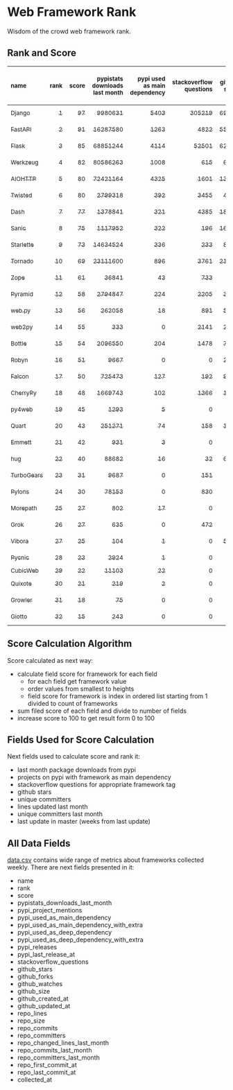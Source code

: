 # Web Framework Rank
Wisdom of the crowd web framework rank.

## Rank and Score
<sub>name</sub> | <sub>rank</sub> | <sub>score</sub> | <sub>pypistats downloads last month</sub> | <sub>pypi used as main dependency</sub> | <sub>stackoverflow questions</sub> | <sub>github stars</sub> | <sub>repo unique committers</sub> | <sub>repo changed lines last month</sub> | <sub>repo unique committers last month</sub> | <sub>repo last commit</sub>
:--- | ---: | ---: | ---: | ---: | ---: | ---: | ---: | ---: | ---: | ---:
[<sub>Django</sub>](https://github.com/django/django "first commit: 2005-07-13") | [<sub>1</sub>](# "  +0 last week") | [<sub>97</sub>](# "  +1 last week") | [<sub>9980631</sub>](# "  #7 in pypistats downloads last month +0.71% last week") | [<sub>5403</sub>](# "  #1 in pypi used as main dependency +0.19% last week") | [<sub>305219</sub>](# "  #1 in stackoverflow questions +0.06% last week") | [<sub>69491</sub>](# "  #1 in github stars +0.18% last week") | [<sub>2864</sub>](# "  #1 in repo unique committers +0.17% last week") | [<sub>14490</sub>](# "▲ #3 in repo changed lines last month -2.92% last week") | [<sub>30</sub>](# "  #1 in repo unique committers last month -9.09% last week") | [<sub>2023-03-25</sub>](# "  #1 in repo last commit 1 week ago")
[<sub>FastAPI</sub>](https://github.com/tiangolo/fastapi "first commit: 2018-12-05; uses: Starlette") | [<sub>2</sub>](# "  +0 last week") | [<sub>91</sub>](# "  -1 last week") | [<sub>16287580</sub>](# "  #5 in pypistats downloads last month +2.71% last week") | [<sub>1263</sub>](# "  #4 in pypi used as main dependency +1.04% last week") | [<sub>4822</sub>](# "  #3 in stackoverflow questions +0.77% last week") | [<sub>55878</sub>](# "  #3 in github stars +0.5% last week") | [<sub>440</sub>](# "  #6 in repo unique committers +0.0% last week") | [<sub>31176</sub>](# "▲ #2 in repo changed lines last month -0.13% last week") | [<sub>18</sub>](# "  #2 in repo unique committers last month +0.0% last week") | [<sub>2023-03-18</sub>](# "▼ #2 in repo last commit 2 weeks ago")
[<sub>Flask</sub>](https://github.com/pallets/flask "first commit: 2010-04-06; uses: Werkzeug") | [<sub>3</sub>](# "  +0 last week") | [<sub>85</sub>](# "  -5 last week") | [<sub>68851244</sub>](# "  #3 in pypistats downloads last month +0.42% last week") | [<sub>4114</sub>](# "  #3 in pypi used as main dependency +0.49% last week") | [<sub>52501</sub>](# "  #2 in stackoverflow questions +0.11% last week") | [<sub>62329</sub>](# "  #2 in github stars +0.14% last week") | [<sub>825</sub>](# "  #2 in repo unique committers +0.0% last week") | [<sub>208</sub>](# "▼ #12 in repo changed lines last month -92.04% last week") | [<sub>4</sub>](# "▼ #10 in repo unique committers last month -20.0% last week") | [<sub>2023-03-11</sub>](# "▼ #11 in repo last commit 3 weeks ago")
[<sub>Werkzeug</sub>](https://github.com/pallets/werkzeug "first commit: 2007-05-04; used by: Flask and Quart") | [<sub>4</sub>](# "  +0 last week") | [<sub>82</sub>](# "  -1 last week") | [<sub>80586263</sub>](# "  #1 in pypistats downloads last month +0.43% last week") | [<sub>1008</sub>](# "  #5 in pypi used as main dependency +0.0% last week") | [<sub>615</sub>](# "  #15 in stackoverflow questions +0.16% last week") | [<sub>6316</sub>](# "  #12 in github stars +0.08% last week") | [<sub>479</sub>](# "  #4 in repo unique committers +0.0% last week") | [<sub>7044</sub>](# "▲ #4 in repo changed lines last month -11.67% last week") | [<sub>5</sub>](# "  #6 in repo unique committers last month -16.67% last week") | [<sub>2023-03-18</sub>](# "▼ #2 in repo last commit 2 weeks ago")
[<sub>AIOHTTP</sub>](https://github.com/aio-libs/aiohttp "first commit: 2013-10-01") | [<sub>5</sub>](# "  +0 last week") | [<sub>80</sub>](# "  -3 last week") | [<sub>72421164</sub>](# "  #2 in pypistats downloads last month +2.58% last week") | [<sub>4325</sub>](# "  #2 in pypi used as main dependency +0.72% last week") | [<sub>1601</sub>](# "  #9 in stackoverflow questions +0.25% last week") | [<sub>13394</sub>](# "  #7 in github stars +0.2% last week") | [<sub>694</sub>](# "  #3 in repo unique committers +0.0% last week") | [<sub>555</sub>](# "  #10 in repo changed lines last month -1.77% last week") | [<sub>3</sub>](# "▼ #12 in repo unique committers last month +0.0% last week") | [<sub>2023-03-17</sub>](# "▼ #11 in repo last commit 2 weeks ago")
[<sub>Twisted</sub>](https://github.com/twisted/twisted "first commit: 2001-07-09") | [<sub>6</sub>](# "▲ +1 last week") | [<sub>80</sub>](# "▲ +1 last week") | [<sub>2799318</sub>](# "  #8 in pypistats downloads last month -0.55% last week") | [<sub>392</sub>](# "  #7 in pypi used as main dependency +0.26% last week") | [<sub>3455</sub>](# "  #6 in stackoverflow questions +0.03% last week") | [<sub>4993</sub>](# "  #15 in github stars +0.32% last week") | [<sub>295</sub>](# "  #9 in repo unique committers +0.0% last week") | [<sub>55605</sub>](# "▲ #1 in repo changed lines last month +0.02% last week") | [<sub>5</sub>](# "  #6 in repo unique committers last month -16.67% last week") | [<sub>2023-03-21</sub>](# "▲ #2 in repo last commit 1 week ago")
[<sub>Dash</sub>](https://github.com/plotly/dash "first commit: 2015-04-10") | [<sub>7</sub>](# "▼ -1 last week") | [<sub>77</sub>](# "▼ -3 last week") | [<sub>1378841</sub>](# "  #12 in pypistats downloads last month +4.82% last week") | [<sub>321</sub>](# "  #10 in pypi used as main dependency +0.63% last week") | [<sub>4385</sub>](# "  #4 in stackoverflow questions +0.41% last week") | [<sub>18361</sub>](# "  #5 in github stars +0.29% last week") | [<sub>161</sub>](# "  #15 in repo unique committers +0.0% last week") | [<sub>4903</sub>](# "▼ #5 in repo changed lines last month -96.64% last week") | [<sub>9</sub>](# "▲ #3 in repo unique committers last month +0.0% last week") | [<sub>2023-03-17</sub>](# "▼ #11 in repo last commit 2 weeks ago")
[<sub>Sanic</sub>](https://github.com/sanic-org/sanic "first commit: 2016-05-26") | [<sub>8</sub>](# "▲ +2 last week") | [<sub>75</sub>](# "▲ +3 last week") | [<sub>1117952</sub>](# "  #13 in pypistats downloads last month +3.49% last week") | [<sub>322</sub>](# "  #9 in pypi used as main dependency +0.62% last week") | [<sub>196</sub>](# "  #18 in stackoverflow questions +0.0% last week") | [<sub>16940</sub>](# "  #6 in github stars +0.06% last week") | [<sub>364</sub>](# "  #7 in repo unique committers +0.28% last week") | [<sub>4241</sub>](# "▲ #6 in repo changed lines last month +104.39% last week") | [<sub>5</sub>](# "▲ #6 in repo unique committers last month +66.67% last week") | [<sub>2023-03-21</sub>](# "▲ #2 in repo last commit 1 week ago")
[<sub>Starlette</sub>](https://github.com/encode/starlette "first commit: 2018-06-25; used by: FastAPI") | [<sub>9</sub>](# "  +0 last week") | [<sub>73</sub>](# "  -1 last week") | [<sub>14634524</sub>](# "  #6 in pypistats downloads last month +1.67% last week") | [<sub>336</sub>](# "  #8 in pypi used as main dependency +0.0% last week") | [<sub>233</sub>](# "  #17 in stackoverflow questions +0.0% last week") | [<sub>8027</sub>](# "  #9 in github stars +0.31% last week") | [<sub>237</sub>](# "  #11 in repo unique committers +0.0% last week") | [<sub>910</sub>](# "  #9 in repo changed lines last month -0.87% last week") | [<sub>6</sub>](# "  #5 in repo unique committers last month -25.0% last week") | [<sub>2023-03-17</sub>](# "▼ #11 in repo last commit 2 weeks ago")
[<sub>Tornado</sub>](https://github.com/tornadoweb/tornado "first commit: 2009-09-09") | [<sub>10</sub>](# "▼ -2 last week") | [<sub>69</sub>](# "▼ -8 last week") | [<sub>23111600</sub>](# "  #4 in pypistats downloads last month -0.98% last week") | [<sub>896</sub>](# "  #6 in pypi used as main dependency +0.11% last week") | [<sub>3761</sub>](# "  #5 in stackoverflow questions -0.03% last week") | [<sub>21032</sub>](# "  #4 in github stars +0.02% last week") | [<sub>448</sub>](# "  #5 in repo unique committers +0.0% last week") | [<sub>0</sub>](# "▼ #16 in repo changed lines last month -100.0% last week") | [<sub>0</sub>](# "▼ #16 in repo unique committers last month -100.0% last week") | [<sub>2023-02-21</sub>](# "  #16 in repo last commit 5 weeks ago")
[<sub>Zope</sub>](https://github.com/zopefoundation/Zope "first commit: 1996-06-17") | [<sub>11</sub>](# "  +0 last week") | [<sub>61</sub>](# "  +3 last week") | [<sub>36841</sub>](# "  #19 in pypistats downloads last month +0.96% last week") | [<sub>43</sub>](# "  #16 in pypi used as main dependency +0.0% last week") | [<sub>733</sub>](# "  #14 in stackoverflow questions +0.0% last week") | [<sub>321</sub>](# "  #25 in github stars +0.63% last week") | [<sub>175</sub>](# "  #14 in repo unique committers +0.57% last week") | [<sub>2455</sub>](# "▲ #7 in repo changed lines last month +874.21% last week") | [<sub>5</sub>](# "▲ #6 in repo unique committers last month +25.0% last week") | [<sub>2023-03-22</sub>](# "▲ #2 in repo last commit 1 week ago")
[<sub>Pyramid</sub>](https://github.com/Pylons/pyramid "first commit: 2008-07-04; used by: CubicWeb") | [<sub>12</sub>](# "  +0 last week") | [<sub>58</sub>](# "  +1 last week") | [<sub>2794847</sub>](# "  #9 in pypistats downloads last month +4.67% last week") | [<sub>224</sub>](# "  #11 in pypi used as main dependency +0.0% last week") | [<sub>2205</sub>](# "  #7 in stackoverflow questions +0.0% last week") | [<sub>3770</sub>](# "  #16 in github stars +0.13% last week") | [<sub>362</sub>](# "  #8 in repo unique committers +0.0% last week") | [<sub>0</sub>](# "▲ #16 in repo changed lines last month +100% last week") | [<sub>0</sub>](# "▲ #16 in repo unique committers last month +100% last week") | [<sub>2023-02-16</sub>](# "  #17 in repo last commit 6 weeks ago")
[<sub>web.py</sub>](https://github.com/webpy/webpy "first commit: 1970-01-01") | [<sub>13</sub>](# "  +0 last week") | [<sub>56</sub>](# "  +0 last week") | [<sub>262058</sub>](# "▲ #15 in pypistats downloads last month +5.65% last week") | [<sub>18</sub>](# "  #18 in pypi used as main dependency +0.0% last week") | [<sub>891</sub>](# "  #12 in stackoverflow questions +0.11% last week") | [<sub>5788</sub>](# "  #13 in github stars +0.1% last week") | [<sub>94</sub>](# "  #18 in repo unique committers +0.0% last week") | [<sub>108</sub>](# "  #15 in repo changed lines last month +0.0% last week") | [<sub>1</sub>](# "  #14 in repo unique committers last month +0.0% last week") | [<sub>2023-03-02</sub>](# "▼ #15 in repo last commit 4 weeks ago")
[<sub>web2py</sub>](https://github.com/web2py/web2py "first commit: 2011-11-23") | [<sub>14</sub>](# "▲ +1 last week") | [<sub>55</sub>](# "▲ +4 last week") | [<sub>333</sub>](# "  #28 in pypistats downloads last month +5.38% last week") | [<sub>0</sub>](# "  #26 in pypi used as main dependency +100% last week") | [<sub>2141</sub>](# "  #8 in stackoverflow questions +0.05% last week") | [<sub>2033</sub>](# "  #18 in github stars +0.0% last week") | [<sub>271</sub>](# "  #10 in repo unique committers +0.0% last week") | [<sub>193</sub>](# "▲ #13 in repo changed lines last month +66.38% last week") | [<sub>4</sub>](# "  #10 in repo unique committers last month +33.33% last week") | [<sub>2023-03-23</sub>](# "▲ #2 in repo last commit 1 week ago")
[<sub>Bottle</sub>](https://github.com/bottlepy/bottle "first commit: 2009-06-30") | [<sub>15</sub>](# "▼ -1 last week") | [<sub>54</sub>](# "▼ +0 last week") | [<sub>2096550</sub>](# "  #10 in pypistats downloads last month +2.27% last week") | [<sub>204</sub>](# "  #12 in pypi used as main dependency +2.0% last week") | [<sub>1478</sub>](# "  #10 in stackoverflow questions +0.0% last week") | [<sub>7931</sub>](# "  #10 in github stars +0.05% last week") | [<sub>231</sub>](# "  #12 in repo unique committers +0.0% last week") | [<sub>0</sub>](# "▲ #16 in repo changed lines last month +100% last week") | [<sub>0</sub>](# "▲ #16 in repo unique committers last month +100% last week") | [<sub>2022-09-05</sub>](# "  #23 in repo last commit 29 weeks ago")
[<sub>Robyn</sub>](https://github.com/sansyrox/robyn "first commit: 2021-05-22") | [<sub>16</sub>](# "▲ +1 last week") | [<sub>51</sub>](# "▲ +1 last week") | [<sub>9667</sub>](# "  #22 in pypistats downloads last month +23.41% last week") | [<sub>0</sub>](# "  #26 in pypi used as main dependency +100% last week") | [<sub>0</sub>](# "  #23 in stackoverflow questions +100% last week") | [<sub>2523</sub>](# "  #17 in github stars +0.56% last week") | [<sub>45</sub>](# "  #21 in repo unique committers +2.27% last week") | [<sub>1903</sub>](# "  #8 in repo changed lines last month +7.82% last week") | [<sub>9</sub>](# "  #3 in repo unique committers last month -18.18% last week") | [<sub>2023-03-24</sub>](# "▲ #2 in repo last commit 1 week ago")
[<sub>Falcon</sub>](https://github.com/falconry/falcon "first commit: 2012-12-06; used by: hug") | [<sub>17</sub>](# "▼ -1 last week") | [<sub>50</sub>](# "▼ +0 last week") | [<sub>725473</sub>](# "  #14 in pypistats downloads last month -2.29% last week") | [<sub>127</sub>](# "  #13 in pypi used as main dependency +0.0% last week") | [<sub>192</sub>](# "  #19 in stackoverflow questions +0.0% last week") | [<sub>9034</sub>](# "  #8 in github stars +0.0% last week") | [<sub>203</sub>](# "  #13 in repo unique committers +0.0% last week") | [<sub>0</sub>](# "▲ #16 in repo changed lines last month +100% last week") | [<sub>0</sub>](# "▲ #16 in repo unique committers last month +100% last week") | [<sub>2023-01-18</sub>](# "  #20 in repo last commit 10 weeks ago")
[<sub>CherryPy</sub>](https://github.com/cherrypy/cherrypy "first commit: 2004-11-20") | [<sub>18</sub>](# "  +0 last week") | [<sub>48</sub>](# "  +0 last week") | [<sub>1669743</sub>](# "  #11 in pypistats downloads last month -2.78% last week") | [<sub>102</sub>](# "  #14 in pypi used as main dependency +0.0% last week") | [<sub>1366</sub>](# "  #11 in stackoverflow questions +0.07% last week") | [<sub>1660</sub>](# "  #20 in github stars +0.06% last week") | [<sub>145</sub>](# "  #16 in repo unique committers +0.0% last week") | [<sub>0</sub>](# "▲ #16 in repo changed lines last month +100% last week") | [<sub>0</sub>](# "▲ #16 in repo unique committers last month +100% last week") | [<sub>2023-01-09</sub>](# "  #21 in repo last commit 11 weeks ago")
[<sub>py4web</sub>](https://github.com/web2py/py4web "first commit: 2019-03-25") | [<sub>19</sub>](# "  +0 last week") | [<sub>45</sub>](# "  +2 last week") | [<sub>1293</sub>](# "  #24 in pypistats downloads last month +6.86% last week") | [<sub>5</sub>](# "  #21 in pypi used as main dependency +0.0% last week") | [<sub>0</sub>](# "  #23 in stackoverflow questions +100% last week") | [<sub>193</sub>](# "  #27 in github stars +0.0% last week") | [<sub>65</sub>](# "  #20 in repo unique committers +0.0% last week") | [<sub>243</sub>](# "▲ #11 in repo changed lines last month +20.9% last week") | [<sub>3</sub>](# "▲ #12 in repo unique committers last month +50.0% last week") | [<sub>2023-03-21</sub>](# "▲ #2 in repo last commit 1 week ago")
[<sub>Quart</sub>](https://github.com/pallets/quart "first commit: 2017-05-14; uses: Werkzeug") | [<sub>20</sub>](# "  +0 last week") | [<sub>43</sub>](# "  +0 last week") | [<sub>251271</sub>](# "▼ #16 in pypistats downloads last month -1.51% last week") | [<sub>74</sub>](# "  #15 in pypi used as main dependency +0.0% last week") | [<sub>158</sub>](# "  #20 in stackoverflow questions +0.0% last week") | [<sub>1697</sub>](# "  #19 in github stars +1.74% last week") | [<sub>87</sub>](# "  #19 in repo unique committers +0.0% last week") | [<sub>0</sub>](# "▲ #16 in repo changed lines last month +100% last week") | [<sub>0</sub>](# "▲ #16 in repo unique committers last month +100% last week") | [<sub>2023-02-12</sub>](# "  #17 in repo last commit 6 weeks ago")
[<sub>Emmett</sub>](https://github.com/emmett-framework/emmett "first commit: 2014-10-22") | [<sub>21</sub>](# "  +0 last week") | [<sub>42</sub>](# "  +2 last week") | [<sub>931</sub>](# "  #25 in pypistats downloads last month +23.8% last week") | [<sub>3</sub>](# "  #22 in pypi used as main dependency +0.0% last week") | [<sub>0</sub>](# "  #23 in stackoverflow questions +100% last week") | [<sub>829</sub>](# "  #21 in github stars +0.24% last week") | [<sub>23</sub>](# "  #27 in repo unique committers +0.0% last week") | [<sub>148</sub>](# "▲ #14 in repo changed lines last month +492.0% last week") | [<sub>1</sub>](# "  #14 in repo unique committers last month +0.0% last week") | [<sub>2023-03-19</sub>](# "▲ #2 in repo last commit 1 week ago")
[<sub>hug</sub>](https://github.com/hugapi/hug "first commit: 2015-07-17; uses: Falcon") | [<sub>22</sub>](# "  +0 last week") | [<sub>40</sub>](# "  +1 last week") | [<sub>88682</sub>](# "  #17 in pypistats downloads last month -9.49% last week") | [<sub>16</sub>](# "  #20 in pypi used as main dependency +0.0% last week") | [<sub>32</sub>](# "  #22 in stackoverflow questions +0.0% last week") | [<sub>6712</sub>](# "  #11 in github stars +0.01% last week") | [<sub>123</sub>](# "  #17 in repo unique committers +0.0% last week") | [<sub>0</sub>](# "▲ #16 in repo changed lines last month +100% last week") | [<sub>0</sub>](# "▲ #16 in repo unique committers last month +100% last week") | [<sub>2020-08-10</sub>](# "  #27 in repo last commit 137 weeks ago")
[<sub>TurboGears</sub>](https://github.com/TurboGears/tg2 "first commit: 2007-06-27") | [<sub>23</sub>](# "  +0 last week") | [<sub>31</sub>](# "  +0 last week") | [<sub>9687</sub>](# "  #21 in pypistats downloads last month -1.67% last week") | [<sub>0</sub>](# "  #26 in pypi used as main dependency +100% last week") | [<sub>151</sub>](# "  #21 in stackoverflow questions +0.0% last week") | [<sub>778</sub>](# "  #22 in github stars +0.0% last week") | [<sub>36</sub>](# "  #23 in repo unique committers +0.0% last week") | [<sub>0</sub>](# "▲ #16 in repo changed lines last month +100% last week") | [<sub>0</sub>](# "▲ #16 in repo unique committers last month +100% last week") | [<sub>2023-01-29</sub>](# "  #19 in repo last commit 8 weeks ago")
[<sub>Pylons</sub>](https://github.com/Pylons/pylons "first commit: 2006-02-18") | [<sub>24</sub>](# "  +0 last week") | [<sub>30</sub>](# "  +1 last week") | [<sub>78153</sub>](# "  #18 in pypistats downloads last month -4.14% last week") | [<sub>0</sub>](# "  #26 in pypi used as main dependency +100% last week") | [<sub>830</sub>](# "  #13 in stackoverflow questions +0.0% last week") | [<sub>225</sub>](# "  #26 in github stars +0.0% last week") | [<sub>36</sub>](# "  #23 in repo unique committers +0.0% last week") | [<sub>0</sub>](# "▲ #16 in repo changed lines last month +100% last week") | [<sub>0</sub>](# "▲ #16 in repo unique committers last month +100% last week") | [<sub>2018-01-12</sub>](# "  #30 in repo last commit 272 weeks ago")
[<sub>Morepath</sub>](https://github.com/morepath/morepath "first commit: 2013-07-17") | [<sub>25</sub>](# "  +0 last week") | [<sub>27</sub>](# "  +0 last week") | [<sub>802</sub>](# "  #26 in pypistats downloads last month +7.65% last week") | [<sub>17</sub>](# "  #19 in pypi used as main dependency +0.0% last week") | [<sub>0</sub>](# "  #23 in stackoverflow questions +100% last week") | [<sub>395</sub>](# "  #24 in github stars +0.0% last week") | [<sub>28</sub>](# "  #25 in repo unique committers +0.0% last week") | [<sub>0</sub>](# "▲ #16 in repo changed lines last month +100% last week") | [<sub>0</sub>](# "▲ #16 in repo unique committers last month +100% last week") | [<sub>2022-05-29</sub>](# "  #25 in repo last commit 43 weeks ago")
[<sub>Grok</sub>](https://github.com/zopefoundation/grok "first commit: 2006-10-14") | [<sub>26</sub>](# "  +0 last week") | [<sub>27</sub>](# "  +0 last week") | [<sub>635</sub>](# "  #27 in pypistats downloads last month -3.35% last week") | [<sub>0</sub>](# "  #26 in pypi used as main dependency +100% last week") | [<sub>472</sub>](# "  #16 in stackoverflow questions +0.0% last week") | [<sub>21</sub>](# "  #31 in github stars +0.0% last week") | [<sub>41</sub>](# "  #22 in repo unique committers +0.0% last week") | [<sub>0</sub>](# "▲ #16 in repo changed lines last month +100% last week") | [<sub>0</sub>](# "▲ #16 in repo unique committers last month +100% last week") | [<sub>2022-12-29</sub>](# "  #22 in repo last commit 13 weeks ago")
[<sub>Vibora</sub>](https://github.com/vibora-io/vibora "first commit: 2018-06-13") | [<sub>27</sub>](# "  +0 last week") | [<sub>25</sub>](# "  +0 last week") | [<sub>104</sub>](# "  #31 in pypistats downloads last month +0.0% last week") | [<sub>1</sub>](# "  #24 in pypi used as main dependency +0.0% last week") | [<sub>0</sub>](# "  #23 in stackoverflow questions +100% last week") | [<sub>5714</sub>](# "  #14 in github stars +0.04% last week") | [<sub>27</sub>](# "  #26 in repo unique committers +0.0% last week") | [<sub>0</sub>](# "▲ #16 in repo changed lines last month +100% last week") | [<sub>0</sub>](# "▲ #16 in repo unique committers last month +100% last week") | [<sub>2019-02-11</sub>](# "  #29 in repo last commit 215 weeks ago")
[<sub>Pycnic</sub>](https://github.com/nullism/pycnic "first commit: 2015-11-04") | [<sub>28</sub>](# "  +0 last week") | [<sub>23</sub>](# "  +0 last week") | [<sub>2924</sub>](# "  #23 in pypistats downloads last month +9.02% last week") | [<sub>1</sub>](# "  #24 in pypi used as main dependency +0.0% last week") | [<sub>0</sub>](# "  #23 in stackoverflow questions +100% last week") | [<sub>159</sub>](# "  #28 in github stars +0.0% last week") | [<sub>11</sub>](# "  #28 in repo unique committers +0.0% last week") | [<sub>0</sub>](# "▲ #16 in repo changed lines last month +100% last week") | [<sub>0</sub>](# "▲ #16 in repo unique committers last month +100% last week") | [<sub>2022-04-05</sub>](# "  #26 in repo last commit 51 weeks ago")
[<sub>CubicWeb</sub>](https://forge.extranet.logilab.fr/cubicweb/cubicweb "uses: Pyramid") | [<sub>29</sub>](# "  +0 last week") | [<sub>22</sub>](# "  +1 last week") | [<sub>11103</sub>](# "  #20 in pypistats downloads last month +0.84% last week") | [<sub>22</sub>](# "  #17 in pypi used as main dependency +0.0% last week") | [<sub>0</sub>](# "  #23 in stackoverflow questions +100% last week") | [<sub>0</sub>](# "  #32 in github stars +100% last week") | [<sub>0</sub>](# "  #32 in repo unique committers +100% last week") | [<sub>0</sub>](# "▲ #16 in repo changed lines last month +100% last week") | [<sub>0</sub>](# "▲ #16 in repo unique committers last month +100% last week") | [<sub></sub>](# "  #31 in repo last commit")
[<sub>Quixote</sub>](https://github.com/nascheme/quixote "first commit: 2006-03-16") | [<sub>30</sub>](# "  +0 last week") | [<sub>21</sub>](# "  +1 last week") | [<sub>219</sub>](# "  #30 in pypistats downloads last month -0.45% last week") | [<sub>2</sub>](# "  #23 in pypi used as main dependency +0.0% last week") | [<sub>0</sub>](# "  #23 in stackoverflow questions +100% last week") | [<sub>81</sub>](# "  #29 in github stars +0.0% last week") | [<sub>6</sub>](# "  #29 in repo unique committers +0.0% last week") | [<sub>0</sub>](# "▲ #16 in repo changed lines last month +100% last week") | [<sub>0</sub>](# "▲ #16 in repo unique committers last month +100% last week") | [<sub>2022-06-23</sub>](# "  #24 in repo last commit 40 weeks ago")
[<sub>Growler</sub>](https://github.com/pyGrowler/Growler "first commit: 2014-08-17") | [<sub>31</sub>](# "  +0 last week") | [<sub>18</sub>](# "  +0 last week") | [<sub>75</sub>](# "  #32 in pypistats downloads last month -6.25% last week") | [<sub>0</sub>](# "  #26 in pypi used as main dependency +100% last week") | [<sub>0</sub>](# "  #23 in stackoverflow questions +100% last week") | [<sub>686</sub>](# "  #23 in github stars +0.0% last week") | [<sub>6</sub>](# "  #29 in repo unique committers +0.0% last week") | [<sub>0</sub>](# "▲ #16 in repo changed lines last month +100% last week") | [<sub>0</sub>](# "▲ #16 in repo unique committers last month +100% last week") | [<sub>2020-03-08</sub>](# "  #28 in repo last commit 159 weeks ago")
[<sub>Giotto</sub>](https://github.com/priestc/giotto "first commit: 2012-02-26") | [<sub>32</sub>](# "  +0 last week") | [<sub>15</sub>](# "  +1 last week") | [<sub>243</sub>](# "  #29 in pypistats downloads last month -10.99% last week") | [<sub>0</sub>](# "  #26 in pypi used as main dependency +100% last week") | [<sub>0</sub>](# "  #23 in stackoverflow questions +100% last week") | [<sub>58</sub>](# "  #30 in github stars +1.75% last week") | [<sub>3</sub>](# "  #31 in repo unique committers +0.0% last week") | [<sub>0</sub>](# "▲ #16 in repo changed lines last month +100% last week") | [<sub>0</sub>](# "▲ #16 in repo unique committers last month +100% last week") | [<sub>2013-10-07</sub>](# "  #31 in repo last commit 494 weeks ago")

## Score Calculation Algorithm
Score calculated as next way:
- calculate field score for framework for each field
  - for each field get framework value
  - order values from smallest to heights
  - field score for framework is index in ordered list starting from 1 divided to count of frameworks
- sum filed score of each field and divide to number of fields
- increase score to 100 to get result form 0 to 100

## Fields Used for Score Calculation
Next fields used to calculate score and rank it:
- last month package downloads from pypi
- projects on pypi with framework as main dependency
- stackoverflow questions for appropriate framework tag
- github stars
- unique committers
- lines updated last month
- unique committers last month
- last update in master (weeks from last update)

## All Data Fields
[data.csv](data.csv) contains wide range of metrics about frameworks collected weekly.
There are next fields presented in it: 

- name
- rank
- score
- pypistats_downloads_last_month
- pypi_project_mentions
- pypi_used_as_main_dependency
- pypi_used_as_main_dependency_with_extra
- pypi_used_as_deep_dependency
- pypi_used_as_deep_dependency_with_extra
- pypi_releases
- pypi_last_release_at
- stackoverflow_questions
- github_stars
- github_forks
- github_watches
- github_size
- github_created_at
- github_updated_at
- repo_lines
- repo_size
- repo_commits
- repo_committers
- repo_changed_lines_last_month
- repo_commits_last_month
- repo_committers_last_month
- repo_first_commit_at
- repo_last_commit_at
- collected_at
